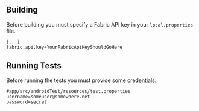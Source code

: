Building
--------

Before building you must specify a Fabric API key in your `local.properties` file.

```
[...]
fabric.api.key=YourFabricApiKeyShouldGoHere
```

Running Tests
-------------

Before running the tests you must provide some credentials:

```
#app/src/androidTest/resources/test.properties
username=someuser@somewhere.net
password=secret
```
